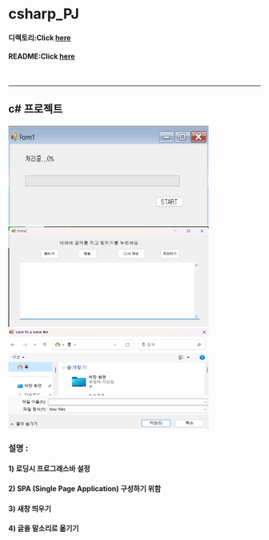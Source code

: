 # csharp_PJ

#### 디렉토리:Click [here](https://github.com/Seo-001/csharp_PJ/tree/main/PROJECT_csharp_01)

#### README:Click [here](https://github.com/Seo-001/csharp_PJ/blob/main/C%23_ppt.pdf)

<br/>

---

## c# 프로젝트

<img src="./img/1.png"  width="400" height="200">
<img src="./img/2.png"  width="400" height="200">
<img src="./img/3.png"  width="400" height="200">

### 설명 :

#### 1) 로딩시 프로그래스바 설정

#### 2) SPA (Single Page Application) 구성하기 위함

#### 3) 새창 띄우기

#### 4) 글을 말소리로 옮기기

<br/>

